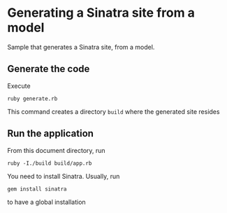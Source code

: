 # Generating a Sinatra site from a model

Sample that generates a Sinatra site, from a model.

## Generate the code

Execute

```
ruby generate.rb
```

This command creates a directory `build` where the generated site resides

## Run the application

From this document directory, run

```
ruby -I./build build/app.rb
```

You need to install Sinatra. Usually, run

```
gem install sinatra
```

to have a global installation



